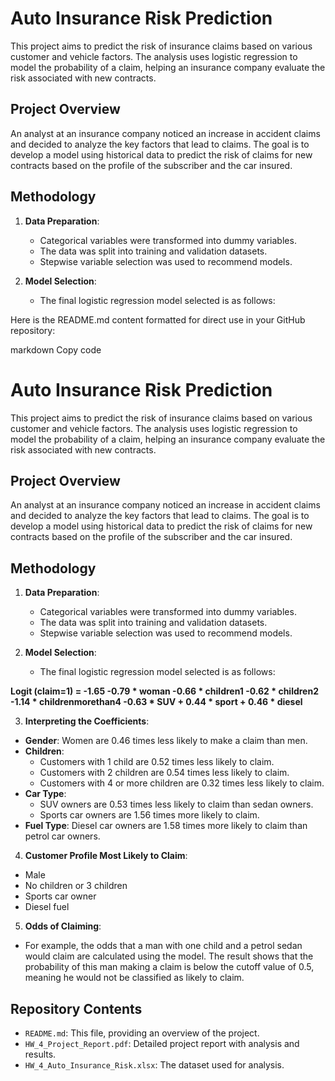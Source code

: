 # Auto Insurance Risk Prediction

This project aims to predict the risk of insurance claims based on various customer and vehicle factors. The analysis uses logistic regression to model the probability of a claim, helping an insurance company evaluate the risk associated with new contracts.

## Project Overview

An analyst at an insurance company noticed an increase in accident claims and decided to analyze the key factors that lead to claims. The goal is to develop a model using historical data to predict the risk of claims for new contracts based on the profile of the subscriber and the car insured.

## Methodology

1. **Data Preparation**: 
   - Categorical variables were transformed into dummy variables.
   - The data was split into training and validation datasets.
   - Stepwise variable selection was used to recommend models.

2. **Model Selection**:
   - The final logistic regression model selected is as follows:
   

Here is the README.md content formatted for direct use in your GitHub repository:

markdown
Copy code
# Auto Insurance Risk Prediction

This project aims to predict the risk of insurance claims based on various customer and vehicle factors. The analysis uses logistic regression to model the probability of a claim, helping an insurance company evaluate the risk associated with new contracts.

## Project Overview

An analyst at an insurance company noticed an increase in accident claims and decided to analyze the key factors that lead to claims. The goal is to develop a model using historical data to predict the risk of claims for new contracts based on the profile of the subscriber and the car insured.

## Methodology

1. **Data Preparation**: 
   - Categorical variables were transformed into dummy variables.
   - The data was split into training and validation datasets.
   - Stepwise variable selection was used to recommend models.

2. **Model Selection**:
   - The final logistic regression model selected is as follows:
   
**Logit (claim=1) = -1.65 -0.79 * woman -0.66 * children1 -0.62 * children2 -1.14 * childrenmorethan4 -0.63 * SUV + 0.44 * sport + 0.46 * diesel**


3. **Interpreting the Coefficients**:
- **Gender**: Women are 0.46 times less likely to make a claim than men.
- **Children**:
  - Customers with 1 child are 0.52 times less likely to claim.
  - Customers with 2 children are 0.54 times less likely to claim.
  - Customers with 4 or more children are 0.32 times less likely to claim.
- **Car Type**:
  - SUV owners are 0.53 times less likely to claim than sedan owners.
  - Sports car owners are 1.56 times more likely to claim.
- **Fuel Type**: Diesel car owners are 1.58 times more likely to claim than petrol car owners.

4. **Customer Profile Most Likely to Claim**:
- Male
- No children or 3 children
- Sports car owner
- Diesel fuel

5. **Odds of Claiming**:
- For example, the odds that a man with one child and a petrol sedan would claim are calculated using the model. The result shows that the probability of this man making a claim is below the cutoff value of 0.5, meaning he would not be classified as likely to claim.

## Repository Contents

- `README.md`: This file, providing an overview of the project.
- `HW_4_Project_Report.pdf`: Detailed project report with analysis and results.
- `HW_4_Auto_Insurance_Risk.xlsx`: The dataset used for analysis.
